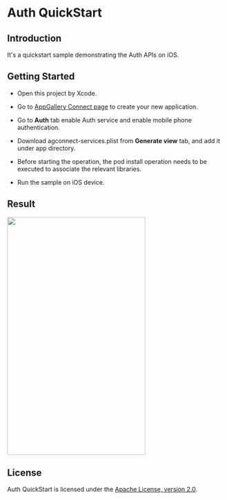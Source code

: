 # Auth QuickStart


## Introduction
It's a quickstart sample demonstrating the Auth APIs on iOS. 

## Getting Started
- Open this project by Xcode.

- Go to [AppGallery Connect page](https://developer.huawei.com/consumer/cn/service/josp/agc/index.html#/myApp) to create your new application. 

- Go to **Auth** tab enable Auth service and enable mobile phone authentication.

- Download agconnect-services.plist from **Generate view** tab, and add it under app directory.

- Before starting the operation, the pod install operation needs to be executed to associate the relevant libraries.

- Run the sample on iOS device. 

## Result

<img src="./screenshot.jpg" height="550" width="320" />

## License

Auth QuickStart is licensed under the [Apache License, version 2.0](http://www.apache.org/licenses/LICENSE-2.0).
